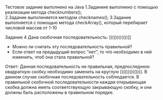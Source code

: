 
 Тестовое задание выполнено на Java
1.Заданиие выполнено с помощью реализации метода  checknumbers();<br>
2.Задание выполеняется методом checknames();
3.Задание выполняется с помощью метода  checkArray(), который перебирает числовой массив от 1-10 


Задание 4 
Дана скобочная последовательность: [((())()(())]]
- Можно ли считать эту последовательность правильной?
- Если ответ на предыдущий вопрос “нет”, то что необходимо в ней изменить, чтоб она стала правильной?


Ответ: 
Данная последовательность не правильная, предпоследнюю квадратную скобку необходимо заменить на круглую  [((())()(()))]. В данном случае скобочная последовательность соблюдается. 
В правильной скобочной последовательности каждая открывающая скобка должна иметь соответствующую закрывающую скобку, и они должны быть расположены в правильном порядке.
